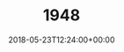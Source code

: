 ---
path: "/1948"
date: "2018-05-23T12:24:00+00:00"
title: "1948"
tags: ["Experiment"]
thumbnail: "https://i.imgur.com/CWW9DwT.gif"
cover: "1948_header.jpg"
embed: ''
about: "The declaration of independence is Israel’s founding text. This website allows you to remix that document according to your values and world view, and create an image that reflects that."
links: [['Website', 'http://www.1948.site/'], ['Github', 'https://github.com/juniorxsound/1948']]
components: [['code', 'Javascript'], ['software', 'ffmpeg'], ['3d', 'jQuery']]
credits: 'Developed with <a target="_blank" href="https://talbaltuch.com">Tal Baltuch</a>'
press: [['prosthetic knowledge', 'http://prostheticknowledge.tumblr.com/post/173098814741/1948-israeli-net-art-project-from-or-fleisher-and'], ['Awwwards – Honorable Mention', '#'], ['CSS Design Awards – Audience Award for Best Innovation', '#'], ['CSS Design Awards – Audience Award for UI Design', '#'], ['CSS Design Awards – Audience Award for Best UX Design', '#'], ['CSS Design Awards – Special Kodus', '#']]
excerpt: "Remix Israel's decleration of independance to fit your world views"
---